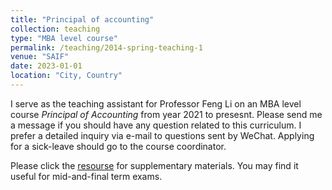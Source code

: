 ```yaml
---
title: "Principal of accounting"
collection: teaching
type: "MBA level course"
permalink: /teaching/2014-spring-teaching-1
venue: "SAIF"
date: 2023-01-01
location: "City, Country"
---
```


I serve as the teaching assistant for Professor Feng Li on an MBA level course _Principal of Accounting_ from year 2021 to presesnt. Please send me a message if you should have any question related to this curriculum. I prefer a detailed inquiry via e-mail to questions sent by WeChat. Applying for a sick-leave should go to the course coordinator. 

<!--Heading 1
======-->

Please click the [resourse](https://github.com/thegreenflamingo/academicpages.github.io/blob/master/_teaching/PA%20tutorial.pdf) for supplementary materials. You may find it useful for mid-and-final term exams. 
